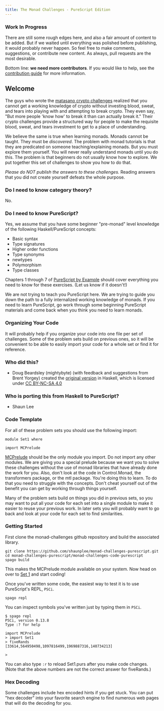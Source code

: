 ```yaml
---
title: The Monad Challenges - PureScript Edition
---
```


<div class="notice">

### Work In Progress

There are still some rough edges here, and also a fair amount of content to be
added. But if we waited until everything was polished before publishing, it
would probably never happen. So feel free to make comments, suggestions, or
contribute new content. As always, pull requests are the most desirable.

Bottom line: **we need more contributors**. If you would like to help, see the
[contribution
guide](https://github.com/mightybyte/monad-challenges/blob/gh-pages/README.md)
for more information.

</div>

## Welcome

The guys who wrote the [matasano crypto challenges](http://cryptopals.com/)
realized that you cannot get a working knowledge of crypto without investing
blood, sweat, and tears into playing with and attempting to break crypto.
They even say, "But more people 'know how' to break it than can actually break
it."  Their crypto challenges provide a structured way for people to make the
requisite blood, sweat, and tears investment to get to a place of
understanding.

We believe the same is true when learning monads.  Monads cannot be taught.
They must be _discovered_.  The problem with monad tutorials is that they are
predicated on someone teaching/explaining monads.  But you must explore them
yourself.  You will never really understand monads until you do this.  The
problem is that beginners do not usually know how to explore.  We put together
this set of challenges to show you how to do that.

_Please do NOT publish the answers to these challenges._  Reading answers that
you did not create yourself defeats the whole purpose.

### Do I need to know category theory?

No.

### Do I need to know PureScript?

Yes, we assume that you have some beginner "pre-monad" level knowledge of
the following Haskell/PureScript concepts:

* Basic syntax
* Type signatures
* Higher order functions
* Type synonyms
* newtypes
* Polymorphism
* Type classes

Chapters 1 through 7 of [PureScript by Example](https://book.purescript.org) should
cover everything you need to know for these exercises. (Let us know if it doesn't!)

We are not trying to teach you PureScript here. We are trying to guide you down the
path to a fully internalized working knowledge of monads. If you need to learn
PureScript, go work through some beginning PureScript materials and come back when you
think you need to learn monads.

### Organizing Your Code

It will probably help if you organize your code into one file per set of
challenges.  Some of the problem sets build on previous ones, so it will be
convenient to be able to easily import your code for a whole set or find it
for reference.

### Who did this?

* Doug Beardsley (mightybyte) (with feedback and suggestions from Brent Yorgey)
  created the [original version](http://mightybyte.github.io/monad-challenges/)
  in Haskell, which is licensed under
  [CC BY-NC-SA 4.0](https://creativecommons.org/licenses/by-nc-sa/4.0/)

### Who is porting this from Haskell to PureScript?

* Shaun Lee

### Code Template

For all of these problem sets you should use the following import:

    module Set1 where

    import MCPrelude

[MCPrelude](./generated-docs/html/MCPrelude.html) should be the only module you import.  Do not import any other
modules.  We are giving you a special prelude because we want you to solve
these challenges without the use of monad libraries that have already done the
work for you.  Also, don't look at the code in Control.Monad, the transformers
package, or the mtl package.  You're doing this to learn.  To do that you need
to struggle with the concepts.  Don't cheat yourself out of the benefit you
can get by working through things yourself.

Many of the problem sets build on things you did in previous sets, so you may
want to put all your code for each set into a single module to make it easier
to reuse your previous work.  In later sets you will probably want to go back
and look at your code for each set to find similarities.

### Getting Started

First clone the monad-challenges github repository and build the associated
library.

    git clone https://github.com/shaunplee/monad-challenges-purescript.git
    cd monad-challenges-purescript/monad-challenges-code-purescript
    spago build

This makes the MCPrelude module available on your system. Now head on over to
[Set 1](pages/set1.html) and start coding!

Once you've written some code, the easiest way to test it is to use PureScript's
REPL, `PSCi`.

    spago repl

You can inspect symbols you've written just by typing them in `PSCi`.

    $ spago repl
    PSCi, version 0.13.8
    Type :? for help

    import MCPrelude
    > import Set1
    > fiveRands
    [33614,564950498,1097816499,1969887316,140734213]

    >

You can also type `:r` to reload Set1.purs after you make code changes.
(Note that the above numbers are not the correct answer for fiveRands.)

### Hex Decoding

Some challenges include hex encoded hints if you get stuck.  You can put "hex
decoder" into your favorite search engine to find numerous web pages that will
do the decoding for you.
